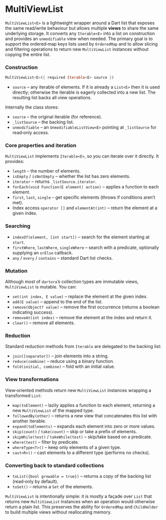 # MultiViewList

`MultiViewList<E>` is a lightweight wrapper around a Dart list that exposes the same read/write behaviour but allows multiple **views** to share the same underlying storage.  It converts any `Iterable<E>` into a list on construction and provides an `unmodifiable` view when needed.  The primary goal is to support the ordered‑map keys lists used by `OrderedMap` and to allow slicing and filtering operations to return new `MultiViewList` instances without copying the entire list.

### Construction

```dart
MultiViewList<E>({ required Iterable<E> source })
```

* `source` – any iterable of elements.  If it is already a `List<E>` then it is used directly; otherwise the iterable is eagerly collected into a new list.  The resulting list backs all view operations.

Internally the class stores:

- `source` – the original iterable (for reference).
- `_listSource` – the backing list.
- `unmodifiable` – an `UnmodifiableListView<E>` pointing at `_listSource` for read‑only access.

### Core properties and iteration

`MultiViewList` implements `Iterable<E>`, so you can iterate over it directly.  It provides:

- `length` – the number of elements.
- `isEmpty` / `isNotEmpty` – whether the list has zero elements.
- `iterator` – returns `_listSource.iterator`.
- `forEach(void Function(E element) action)` – applies a function to each element.
- `first`, `last`, `single` – get specific elements (throws if conditions aren’t met).
- Index access `operator []` and `elementAt(int)` – return the element at a given index.

### Searching

- `indexOf(element, [int start])` – search for the element starting at `start`.
- `firstWhere`, `lastWhere`, `singleWhere` – search with a predicate, optionally supplying an `orElse` callback.
- `any` / `every` / `contains` – standard Dart list checks.

### Mutation

Although most of `dartora`’s collection types are immutable views, `MultiViewList` is mutable.  You can:

- `set(int index, E value)` – replace the element at the given index.
- `add(E value)` – append to the end of the list.
- `remove(Object? value)` – remove the first occurrence (returns a boolean indicating success).
- `removeAt(int index)` – remove the element at the index and return it.
- `clear()` – remove all elements.

### Reduction

Standard reduction methods from `Iterable` are delegated to the backing list:

- `join([separator])` – join elements into a string.
- `reduce(combine)` – reduce using a binary function.
- `fold(initial, combine)` – fold with an initial value.

### View transformations

View‑oriented methods return new `MultiViewList` instances wrapping a transformed `List`:

- `map(toElement)` – lazily applies a function to each element, returning a new `MultiViewList` of the mapped type.
- `followedBy(other)` – returns a new view that concatenates this list with another iterable.
- `expand(toElements)` – expands each element into zero or more values.
- `skip(count)` / `take(count)` – skip or take a prefix of elements.
- `skipWhile(test)` / `takeWhile(test)` – skip/take based on a predicate.
- `where(test)` – filter by predicate.
- `whereType<T>()` – keep only elements of a given type.
- `cast<R>()` – cast elements to a different type (performs no checks).

### Converting back to standard collections

- `toList({bool growable = true})` – returns a copy of the backing list (read‑only by default).
- `toSet()` – returns a `Set` of the elements.

`MultiViewList` is intentionally simple: it is mostly a façade over `List` that returns new `MultiViewList` instances when an operation would otherwise return a plain list.  This preserves the ability for `OrderedMap` and `ChildHolder` to build multiple views without reallocating memory.
